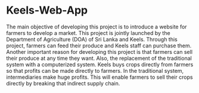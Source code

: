 # Keels-Web-App
The main objective of developing this project is to introduce a website for farmers to develop a market. This project is jointly launched by the Department of Agriculture (DOA) of Sri Lanka and Keels. Through this project, farmers can feed their produce and Keels staff can purchase them. Another important reason for developing this project is that farmers can sell their produce at any time they want. Also, the replacement of the traditional system with a computerized system. Keels buys crops directly from farmers so that profits can be made directly to farmers. In the traditional system, intermediaries make huge profits. This will enable farmers to sell their crops directly by breaking that indirect supply chain.

